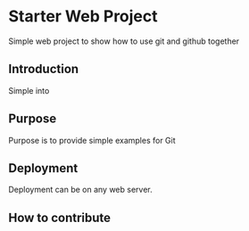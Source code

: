 # Starter Web Project

Simple web project to show how to use git and github together
## Introduction

Simple into

## Purpose

Purpose is to provide simple examples for Git

## Deployment

Deployment can be on any web server.

## How to contribute